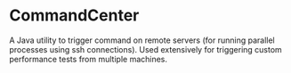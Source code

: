 # CommandCenter
A Java utility to trigger command on remote servers (for running parallel processes using ssh connections). Used extensively for triggering custom performance tests from multiple machines.

